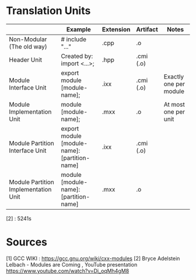 

# Translation Units
|                                      | Example                                      | Extension | Artifact  | Notes                  |
| ------------------------------------ | -------------------------------------------- | --------- | --------- | ---------------------- |
| Non-Modular (The old way)            | # include "..."                              | .cpp      | .o        |                        |
| Header Unit                          | Created by: import <...>;                    | .hpp      | .cmi (.o) |                        |
| Module Interface Unit                | export module [module-name];                 | .ixx      | .cmi (.o) | Exactly one per module |
| Module Implementation Unit           | module [module-name];                        | .mxx      | .o        | At most one per unit   |
| Module Partition Interface Unit      | export module [module-name]:[partition-name] | .ixx      | .cmi (.o) |                        |
| Module Partition Implementation Unit | module [module-name]:[partition-name]        | .mxx      | .o        |                        |
[2] : 5241s

# Sources 
[1] GCC WIKI :  https://gcc.gnu.org/wiki/cxx-modules
[2] Bryce Adelstein Lelbach - Modules are Coming , YouTube presentation  https://www.youtube.com/watch?v=Di_oqMh4gM8


